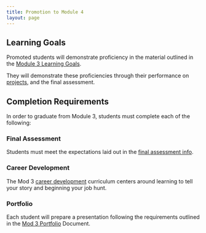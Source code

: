 ```yaml
---
title: Promotion to Module 4
layout: page
---
```


## Learning Goals

Promoted students will demonstrate proficiency in the material outlined in the [Module 3 Learning Goals](./learning_goals).

They will demonstrate these proficiencies through their performance on [projects](./projects), and the final assessment.

## Completion Requirements

In order to graduate from Module 3, students must complete each of the following:

### Final Assessment

Students must meet the expectations laid out in the [final assessment info](./final_assessment).

### Career Development

The Mod 3 [career development](https://github.com/turingschool/career-development-curriculum/tree/master/module_three) curriculum centers around learning to tell your story and beginning your job hunt.

### Portfolio

Each student will prepare a presentation following the requirements outlined in the [Mod 3 Portfolio](./misc/portfolio_requirements) Document.

